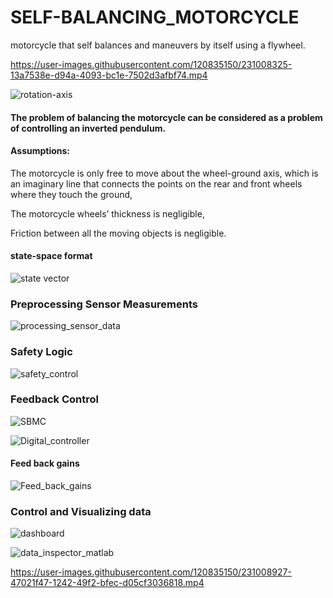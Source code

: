 # SELF-BALANCING_MOTORCYCLE
motorcycle that self balances and maneuvers by itself using a flywheel.


https://user-images.githubusercontent.com/120835150/231008325-13a7538e-d94a-4093-bc1e-7502d3afbf74.mp4

![rotation-axis](https://user-images.githubusercontent.com/120835150/231000733-dda93a85-8555-4d9f-8190-baf93146fa40.jpg)

#### The problem of balancing the motorcycle can be considered as a problem of controlling an inverted pendulum.

#### Assumptions:

The motorcycle is only free to move about the wheel-ground axis, which is an imaginary line that connects the points on the rear and front wheels where they touch the ground,

The motorcycle wheels’ thickness is negligible,

Friction between all the moving objects is negligible.

#### state-space format

![state vector](https://user-images.githubusercontent.com/120835150/231003639-05ec4749-4dea-4d8b-be68-265e32c27a2e.PNG)

### Preprocessing Sensor Measurements

![processing_sensor_data](https://user-images.githubusercontent.com/120835150/231004140-2b16956a-dc40-43ed-8f68-4888e58382cc.PNG)

### Safety Logic

![safety_control](https://user-images.githubusercontent.com/120835150/231004287-1e6b9093-be0d-490b-a44a-cf9f92edafb8.PNG)

### Feedback Control

![SBMC](https://user-images.githubusercontent.com/120835150/231001154-4bffa07e-e75f-488c-bc8c-c4b8b9b70736.PNG)

![Digital_controller](https://user-images.githubusercontent.com/120835150/231001224-1ca87bc9-00c8-45f7-b1e3-d439754dd84d.PNG)

#### Feed back gains

![Feed_back_gains](https://user-images.githubusercontent.com/120835150/231004642-9d40116b-8813-47e8-b445-02e0bb4a691d.PNG)

### Control and Visualizing data

![dashboard](https://user-images.githubusercontent.com/120835150/231004805-cebfb299-6c61-442c-a326-b9d9f4c5fc17.PNG)

![data_inspector_matlab](https://user-images.githubusercontent.com/120835150/231004774-045e9e76-59be-4a36-983a-4e4a5f277826.png)

https://user-images.githubusercontent.com/120835150/231008927-47021f47-1242-49f2-bfec-d05cf3036818.mp4
